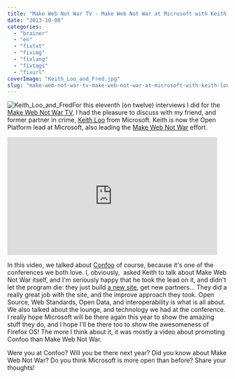 ```yaml
---
title: "Make Web Not War TV - Make Web Not War at Microsoft with Keith Loo"
date: "2013-10-08"
categories: 
  - "brainer"
  - "en"
  - "fixtxt"
  - "fiximg"
  - "fixlang"
  - "fixtags"
  - "fixurl"
coverImage: "Keith_Loo_and_Fred.jpg"
slug: "make-web-not-war-tv-make-web-not-war-at-microsoft-with-keith-loo"
---
```


![Keith_Loo_and_Fred](images/Keith_Loo_and_Fred.jpg)For this eleventh (on twelve) interviews I did for the [Make Web Not War TV](https://fred.dev/make-web-not-war-tv-an-unfinished-project/ "Make Web Not War TV – An unfinished project"), I had the pleasure to discuss with my friend, and former partner in crime, [Keith Loo](https://twitter.com/thekeithloo) from Microsoft. Keith is now the Open Platform lead at Microsoft, also leading the [Make Web Not War](https://web.archive.org/web/20130628080719/http://www.webnotwar.ca/) effort.

<iframe src="https://www.youtube.com/embed/QQ676wq7Qac?feature=oembed" width="480" height="270" frameborder="0" allowfullscreen="allowfullscreen"></iframe>

In this video, we talked about [Confoo](https://confoo.ca/en) of course, because it's one of the conferences we both love. I, obviously,  asked Keith to talk about Make Web Not War itself, and I'm seriously happy that he took the lead on it, and didn't let the program die: they just build [a new site](https://web.archive.org/web/20130628080719/http://www.webnotwar.ca/), get new partners... They did a really great job with the site, and the improve approach they took. Open Source, Web Standards, Open Data, and interoperability is what is all about. We also talked about the lounge, and technology we had at the conference. I really hope Microsoft will be there again this year to show the amazing stuff they do, and I hope I'll be there too to show the awesomeness of Firefox OS! The more I think about it, it was mostly a video about promoting Confoo than Make Web Not War.

Were you at Confoo? Will you be there next year? Did you know about Make Web Not War? Do you think Microsoft is more open than before? Share your thoughts!
